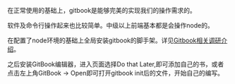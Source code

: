 在正常使用的基础上，gitbook是能够完美的实现我们的操作需求的。

软件及命令行操作起来也比较简单。中级以上前端基本都是会操作node的。

在配置了node环境的基础上全局安装gitbook的脚手架。详见[Gitbook相关调研介绍](/ReadMe.MD "GitBook操作手册")。

之后安装GitBook编辑器，进入页面选择Do that Later,即可添加自己的书，或者点击左上角GitBook -&gt; Open即可打开gitbook init后的文件，开始自己的编写。


